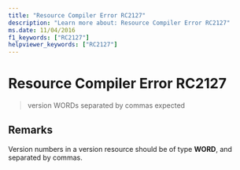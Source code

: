 ```yaml
---
title: "Resource Compiler Error RC2127"
description: "Learn more about: Resource Compiler Error RC2127"
ms.date: 11/04/2016
f1_keywords: ["RC2127"]
helpviewer_keywords: ["RC2127"]
---
```

# Resource Compiler Error RC2127

> version WORDs separated by commas expected

## Remarks

Version numbers in a version resource should be of type **WORD**, and separated by commas.
